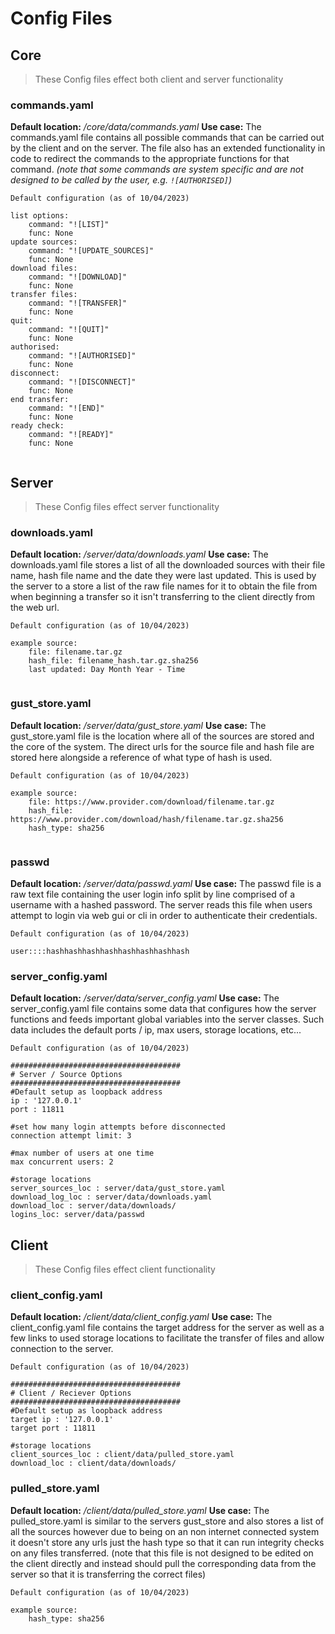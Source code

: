 # Config Files
## Core
>These Config files effect both client and server functionality
### commands.yaml
**Default location:** */core/data/commands.yaml*
**Use case:** The commands.yaml file contains all possible commands that can be carried out by the client and on the server. The file also has an extended functionality in code to redirect the commands to the appropriate functions for that command. 
*(note that some commands are system specific and are not designed to be called by the user, e.g. `![AUTHORISED]`)*
```
Default configuration (as of 10/04/2023)

list options:
	command: "![LIST]"
	func: None
update sources:
	command: "![UPDATE_SOURCES]"
	func: None
download files:
	command: "![DOWNLOAD]"
	func: None
transfer files:
	command: "![TRANSFER]"
	func: None
quit:
	command: "![QUIT]"
	func: None
authorised:
	command: "![AUTHORISED]"
	func: None
disconnect:
	command: "![DISCONNECT]"
	func: None
end transfer:
	command: "![END]"
	func: None
ready check:
	command: "![READY]"
	func: None
	
```

## Server
>These Config files effect server functionality
### downloads.yaml
**Default location:** */server/data/downloads.yaml*
**Use case:** The downloads.yaml file stores a list of all the downloaded sources with their file name, hash file name and the date they were last updated. This is used by the server to a store a list of the raw file names for it to obtain the file from when beginning a transfer so it isn't transferring to the client directly from the web url.
```
Default configuration (as of 10/04/2023)

example source:
	file: filename.tar.gz
	hash_file: filename_hash.tar.gz.sha256
	last updated: Day Month Year - Time
	
```

### gust_store.yaml
**Default location:** */server/data/gust_store.yaml*
**Use case:** The gust_store.yaml file is the location where all of the sources are stored and the core of the system. The direct urls for the source file and hash file are stored here alongside a reference of what type of hash is used.
```
Default configuration (as of 10/04/2023)

example source:
	file: https://www.provider.com/download/filename.tar.gz
	hash_file: https://www.provider.com/download/hash/filename.tar.gz.sha256
	hash_type: sha256
	
```
### passwd
**Default location:** */server/data/passwd.yaml*
**Use case:** The passwd file is a raw text file containing the user login info split by line comprised of a username with a hashed password. The server reads this file when users attempt to login via web gui or cli in order to authenticate their credentials.
```
Default configuration (as of 10/04/2023)

user::::hashhashhashhashhashhashhashhash

```
### server_config.yaml
**Default location:** */server/data/server_config.yaml*
**Use case:** The server_config.yaml file contains some data that configures how the server functions and feeds important global variables into the server classes. Such data includes the default ports / ip, max users, storage locations, etc...
```
Default configuration (as of 10/04/2023)

######################################
# Server / Source Options
######################################
#Default setup as loopback address
ip : '127.0.0.1'
port : 11811

#set how many login attempts before disconnected
connection attempt limit: 3

#max number of users at one time
max concurrent users: 2

#storage locations
server_sources_loc : server/data/gust_store.yaml
download_log_loc : server/data/downloads.yaml
download_loc : server/data/downloads/
logins_loc: server/data/passwd

```

## Client
>These Config files effect client functionality
### client_config.yaml
**Default location:** */client/data/client_config.yaml*
**Use case:** The client_config.yaml file contains the target address for the server as well as a few links to used storage locations to facilitate the transfer of files and allow connection to the server.
```
Default configuration (as of 10/04/2023)

######################################
# Client / Reciever Options
######################################
#Default setup as loopback address
target ip : '127.0.0.1'
target port : 11811

#storage locations
client_sources_loc : client/data/pulled_store.yaml
download_loc : client/data/downloads/

```
### pulled_store.yaml
**Default location:** */client/data/pulled_store.yaml*
**Use case:** The pulled_store.yaml is similar to the servers gust_store and also stores a list of all the sources however due to being on an non internet connected system it doesn't store any urls just the hash type so that it can run integrity checks on any files transferred. 
(note that this file is not designed to be edited on the client directly and instead should pull the corresponding data from the server so that it is transferring the correct files)
```
Default configuration (as of 10/04/2023)

example source:
	hash_type: sha256
	
```